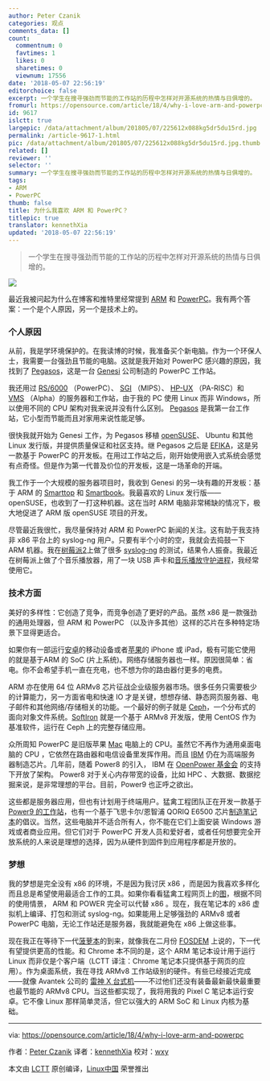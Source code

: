 ```yaml
---
author: Peter Czanik
categories: 观点
comments_data: []
count:
  commentnum: 0
  favtimes: 1
  likes: 0
  sharetimes: 0
  viewnum: 17556
date: '2018-05-07 22:56:19'
editorchoice: false
excerpt: 一个学生在搜寻强劲而节能的工作站的历程中怎样对开源系统的热情与日俱增的。
fromurl: https://opensource.com/article/18/4/why-i-love-arm-and-powerpc
id: 9617
islctt: true
largepic: /data/attachment/album/201805/07/225612x088kg5dr5du15rd.jpg
permalink: /article-9617-1.html
pic: /data/attachment/album/201805/07/225612x088kg5dr5du15rd.jpg.thumb.jpg
related: []
reviewer: ''
selector: ''
summary: 一个学生在搜寻强劲而节能的工作站的历程中怎样对开源系统的热情与日俱增的。
tags:
- ARM
- PowerPC
thumb: false
title: 为什么我喜欢 ARM 和 PowerPC？
titlepic: true
translator: kennethXia
updated: '2018-05-07 22:56:19'
---
```



> 
> 一个学生在搜寻强劲而节能的工作站的历程中怎样对开源系统的热情与日俱增的。
> 
> 
> 


![](/data/attachment/album/201805/07/225612x088kg5dr5du15rd.jpg)


最近我被问起为什么在博客和推特里经常提到 [ARM](https://en.wikipedia.org/wiki/ARM_architecture) 和 [PowerPC](https://en.wikipedia.org/wiki/PowerPC)。我有两个答案：一个是个人原因，另一个是技术上的。


### 个人原因


从前，我是学环境保护的。在我读博的时候，我准备买个新电脑。作为一个环保人士，我需要一台强劲且节能的电脑。这就是我开始对 PowerPC 感兴趣的原因，我找到了 [Pegasos](https://genesi.company/products/opendesktop)，这是一台 [Genesi](https://genesi.company/) 公司制造的 PowerPC 工作站。


我还用过 [RS/6000](https://en.wikipedia.org/wiki/RS/6000) （PowerPC）、 [SGI](https://en.wikipedia.org/wiki/Silicon_Graphics#Workstations) （MIPS）、 [HP-UX](https://en.wikipedia.org/wiki/HP-UX) （PA-RISC）和 [VMS](https://en.wikipedia.org/wiki/OpenVMS#Port_to_DEC_Alpha) （Alpha）的服务器和工作站，由于我的 PC 使用 Linux 而非 Windows，所以使用不同的 CPU 架构对我来说并没有什么区别。 [Pegasos](https://en.wikipedia.org/wiki/Pegasos) 是我第一台工作站，它小型而节能而且对家用来说性能足够。


很快我就开始为 Genesi 工作，为 Pegasos 移植 [openSUSE](https://www.opensuse.org/)、 Ubuntu 和其他 Linux 发行版，并提供质量保证和社区支持。继 Pegasos 之后是 [EFIKA](https://genesi.company/products/efika/5200b)，这是另一款基于 PowerPC 的开发板。在用过工作站之后，刚开始使用嵌入式系统会感觉有点奇怪。但是作为第一代普及价位的开发板，这是一场革命的开端。


我工作于一个大规模的服务器项目时，我收到 Genesi 的另一块有趣的开发板：基于 ARM 的 [Smarttop](https://genesi.company/products/efika) 和 [Smartbook](https://genesi.company/products/smartbook)。我最喜欢的 Linux 发行版——openSUSE，也收到了一打这种机器。这在当时 ARM 电脑非常稀缺的情况下，极大地促进了 ARM 版 openSUSE 项目的开发。


尽管最近我很忙，我尽量保持对 ARM 和 PowerPC 新闻的关注。这有助于我支持非 x86 平台上的 syslog-ng 用户。只要有半个小时的空，我就会去捣鼓一下 ARM 机器。我在[树莓派2](https://www.raspberrypi.org/products/raspberry-pi-2-model-b/)上做了很多 [syslog-ng](https://syslog-ng.com/open-source-log-management) 的测试，结果令人振奋。我最近在树莓派上做了个音乐播放器，用了一块 USB 声卡和[音乐播放守护进程](https://www.musicpd.org/)，我经常使用它。


### 技术方面


美好的多样性：它创造了竞争，而竞争创造了更好的产品。虽然 x86 是一款强劲的通用处理器，但 ARM 和 PowerPC （以及许多其他）这样的芯片在多种特定场景下显得更适合。


如果你有一部运行[安卓](https://www.android.com/)的移动设备或者[苹果](http://www.apple.com/)的 iPhone 或 iPad，极有可能它使用的就是基于ARM 的 SoC (片上系统)。网络存储服务器也一样。原因很简单：省电。你不会希望手机一直在充电，也不想为你的路由器付更多的电费。


ARM 亦在使用 64 位 ARMv8 芯片征战企业级服务器市场。很多任务只需要极少的计算能力，另一方面省电和快速 IO 才是关键，想想存储、静态网页服务器、电子邮件和其他网络/存储相关的功能。一个最好的例子就是 [Ceph](http://ceph.com/)，一个分布式的面向对象文件系统。[SoftIron](http://softiron.co.uk/) 就是一个基于 ARMv8 开发版，使用 CentOS 作为基准软件，运行在 Ceph 上的完整存储应用。


众所周知 PowerPC 是旧版苹果 [Mac](https://en.wikipedia.org/wiki/Power_Macintosh) 电脑上的 CPU。虽然它不再作为通用桌面电脑的 CPU ，它依然在路由器和电信设备里发挥作用。而且 [IBM](https://www.ibm.com/us-en/) 仍在为高端服务器制造芯片。几年前，随着 Power8 的引入， IBM 在 [OpenPower 基金会](http://openpowerfoundation.org/) 的支持下开放了架构。 Power8 对于关心内存带宽的设备，比如 HPC 、大数据、数据挖掘来说，是非常理想的平台。目前，Power9 也正呼之欲出。


这些都是服务器应用，但也有计划用于终端用户。猛禽工程团队正在开发一款基于 [Power9 的工作站](https://www.raptorcs.com/TALOSII/)，也有一个基于飞思卡尔/恩智浦 QORIQ E6500 芯片[制造笔记本](http://www.powerpc-notebook.org/en/)的倡议。当然，这些电脑并不适合所有人，你不能在它们上面安装 Windows 游戏或者商业应用。但它们对于 PowerPC 开发人员和爱好者，或者任何想要完全开放系统的人来说是理想的选择，因为从硬件到固件到应用程序都是开放的。


### 梦想


我的梦想是完全没有 x86 的环境，不是因为我讨厌 x86 ，而是因为我喜欢多样化而且总是希望使用最适合工作的工具。如果你看看猛禽工程网页上的[图](https://secure.raptorengineering.com/TALOS/power_advantages.php)，根据不同的使用情景， ARM 和 POWER 完全可以代替 x86 。现在，我在笔记本的 x86 虚拟机上编译、打包和测试 syslog-ng。如果能用上足够强劲的 ARMv8 或者 PowerPC 电脑，无论工作站还是服务器，我就能避免在 x86 上做这些事。


现在我正在等待下一代[菠萝本](https://www.pine64.org/?page_id=3707)的到来，就像我在二月份 [FOSDEM](https://fosdem.org/2018/) 上说的，下一代有望提供更高的性能。和 Chrome 本不同的是，这个 ARM 笔记本设计用于运行 Linux 而非仅是个客户端（LCTT 译注：Chrome 笔记本只提供基于网页的应用）。作为桌面系统，我在寻找 ARMv8 工作站级别的硬件。有些已经接近完成——就像 Avantek 公司的 [雷神 X 台式机](https://www.avantek.co.uk/store/avantek-32-core-cavium-thunderx-arm-desktop.html)——不过他们还没有装备最新最快最重要也最节能的 ARMv8 CPU。当这些都实现了，我将用我的 Pixel C 笔记本运行安卓。它不像 Linux 那样简单灵活，但它以强大的 ARM SoC 和 Linux 内核为基础。




---


via: <https://opensource.com/article/18/4/why-i-love-arm-and-powerpc>


作者：[Peter Czanik](https://opensource.com/users/czanik) 译者：[kennethXia](https://github.com/kennethXia) 校对：[wxy](https://github.com/wxy)


本文由 [LCTT](https://github.com/LCTT/TranslateProject) 原创编译，[Linux中国](https://linux.cn/) 荣誉推出